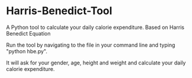 # Harris-Benedict-Tool
A Python tool to calculate your daily calorie expenditure. Based on Harris Benedict Equation

Run the tool by navigating to the file in your command line and typing "python hbe.py".

It will ask for your gender, age, height and weight and calculate your daily calorie expenditure. 
